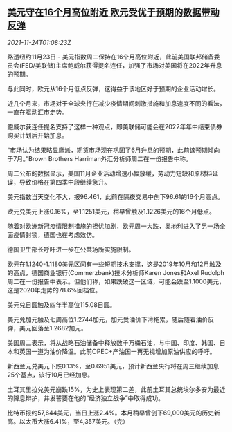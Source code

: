 <!--1637717462000-->
[美元守在16个月高位附近 欧元受优于预期的数据带动反弹](https://cn.reuters.com/article/forex-close-1123-tues-idCNKBS2I902K)
------

<div><i>2021-11-24T01:08:23Z</i></div><p>路透纽约11月23日 - 美元指数周二保持在16个月高位附近，此前美国联邦储备委员会(FED/美联储)主席鲍威尔获得提名连任，加强了市场对美国将在2022年升息的预期。</p><p>与此同时，欧元从16个月低点反弹，这得益于该地区好于预期的企业活动增长。</p><p>近几个月来，市场对于全球央行在减少疫情期间刺激措施和加息速度不同的看法，一直在驱动汇市走势。</p><p>鲍威尔获连任提名支持了这样一种观点，即美联储可能会在2022年年中结束债券购买计划后开始加息。</p><p>“市场认为结果略显鹰派，期货市场现在巩固了6月升息的预期，此前该预期倾向于7月。”Brown Brothers Harriman外汇分析师周二在一份报告中称。</p><p>周二公布的数据显示，美国11月企业活动增速小幅放缓，劳动力短缺和原材料延误，导致价格在第四季中段继续急升。</p><p>美元指数当天变化不大，报96.461，此前在隔夜交易中创下96.61的16个月高点。</p><p>欧元兑美元上涨0.16%，至1.1251美元，稍早曾触及1.1226美元的16个月低点。</p><p>随着对欧洲新冠疫情限制措施的担忧加剧，欧元周一大跌，奥地利进入了另一场全面疫情封锁，德国也在考虑效仿。</p><p>德国卫生部长呼吁进一步在公共场所实施限制。</p><p>欧元在1.1240-1.1180美元区间有一些短期技术支撑，这是2019年10月和12月触及的高点，德国商业银行(Commerzbank)技术分析师Karen Jones和Axel Rudolph周二在一份报告中表示。但他们称，如果跌破这一区域，可能会跌至1.1000美元，这是2020年走势的78.6%回档位。</p><p>美元兑日圆触及四年半高位115.08日圆。</p><p>美元兑加元触及七周高位1.2744加元，加元受油价下滑拖累，随后随着油价反弹，美元回落至1.2682加元。</p><p>美国周二表示，将从战略石油储备中释放数千万桶石油，与中国、印度、韩国、日本和英国一道为油价降温。此前OPEC+产油国一再无视增加原油供应的呼吁。</p><p>新西兰元兑美元下跌0.13%，至0.6951美元，预计新西兰央行将在周三继续加息25个基点，该行10月已经加息。</p><p>土耳其里拉兑美元崩跌15%，为史上表现第二差，此前土耳其总统埃尔多安为最近的降息辩护，并发誓要在他的“经济独立战争”中取得成功。</p><p>比特币报约57,644美元，当日上涨2.4%。本月稍早曾创下69,000美元的历史新高。以太币大涨6.41%，至4,357美元。（完）</p>

